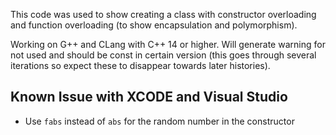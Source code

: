 This code was used to show creating a class with constructor overloading and function overloading (to show encapsulation and polymorphism).

Working on G++ and CLang with C++ 14 or higher. Will generate warning for not used and should be const in certain version (this goes through several iterations so expect these to disappear towards later histories). 

## Known Issue with XCODE and Visual Studio
  - Use ````fabs```` instead of ````abs```` for the random number in the constructor
